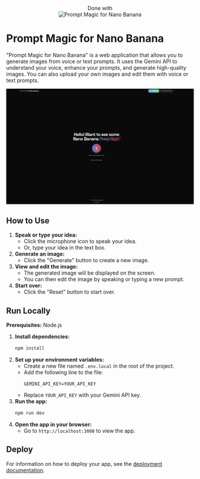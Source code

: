 
<div align="center">
Done with <br>
  <img alt="Prompt Magic for Nano Banana" src="https://github.com/user-attachments/assets/0aa67016-6eaf-458a-adb2-6e31a0763ed6" width="1200" height="475" />
</div>

# Prompt Magic for Nano Banana

"Prompt Magic for Nano Banana" is a web application that allows you to generate images from voice or text prompts. It uses the Gemini API to understand your voice, enhance your prompts, and generate high-quality images. You can also upload your own images and edit them with voice or text prompts.

![image](https://raw.githubusercontent.com/marlonka/Prompt-Magic-for-Nano-Banana/af2ff73c0e1f7a0b943ab1297300188e6888bef8/nanobananamagic2610.jpg)

## How to Use

1. **Speak or type your idea:**
   - Click the microphone icon to speak your idea.
   - Or, type your idea in the text box.
2. **Generate an image:**
   - Click the "Generate" button to create a new image.
3. **View and edit the image:**
   - The generated image will be displayed on the screen.
   - You can then edit the image by speaking or typing a new prompt.
4. **Start over:**
   - Click the "Reset" button to start over.

## Run Locally

**Prerequisites:** Node.js

1. **Install dependencies:**
   ```bash
   npm install
   ```
2. **Set up your environment variables:**
   - Create a new file named `.env.local` in the root of the project.
   - Add the following line to the file:
     ```
     GEMINI_API_KEY=YOUR_API_KEY
     ```
   - Replace `YOUR_API_KEY` with your Gemini API key.
3. **Run the app:**
   ```bash
   npm run dev
   ```
4. **Open the app in your browser:**
   - Go to `http://localhost:3000` to view the app.

## Deploy

For information on how to deploy your app, see the [deployment documentation](https://ai.google.dev/docs/ai-studio-deploys).
